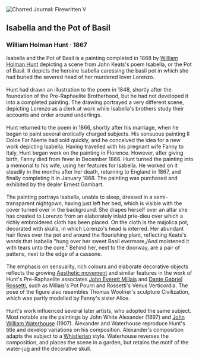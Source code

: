 <div class="artwork-of-the-day">
  <div class="container">
    <div class="img-wrapper">
      <img
        src="https://uploads7.wikiart.org/images/william-holman-hunt/isabella-and-the-pot-of-basil-1867.jpg!Large.jpg"
        alt="Charred Journal: Firewritten V" />
    </div>
    <div class="artwork-detail">
      <div class="artwork-origin"> 
        <h2 class="artwork-name">Isabella and the Pot of Basil</h2>
        <h3 class="artist">
          William Holman Hunt
                    ·  1867
        </h3>
      </div>
      <p class="description">
        <span class="artwork-description-text ng-binding" ng-bind-html="viewModel.ArtworkOfTheDay.Description | unsafe">Isabella and the Pot of Basil is a painting completed in 1868 by <a target="_blank" href="/en/william-holman-hunt">William Holman Hunt</a> depicting a scene from John Keats's poem Isabella, or the Pot of Basil. It depicts the heroine Isabella caressing the basil pot in which she had buried the severed head of her murdered lover Lorenzo.
<br>
<br>Hunt had drawn an illustration to the poem in 1848, shortly after the foundation of the Pre-Raphaelite Brotherhood, but he had not developed it into a completed painting. The drawing portrayed a very different scene, depicting Lorenzo as a clerk at work while Isabella's brothers study their accounts and order around underlings.
<br>
<br>Hunt returned to the poem in 1866, shortly after his marriage, when he began to paint several erotically charged subjects. His sensuous painting Il Dolce Far Niente had sold quickly, and he conceived the idea for a new work depicting Isabella. Having travelled with his pregnant wife Fanny to Italy, Hunt began work on the painting in Florence. However, after giving birth, Fanny died from fever in December 1866. Hunt turned the painting into a memorial to his wife, using her features for Isabella. He worked on it steadily in the months after her death, returning to England in 1867, and finally completing it in January 1868. The painting was purchased and exhibited by the dealer Ernest Gambart.
<br>
<br>The painting portrays Isabella, unable to sleep, dressed in a semi-transparent nightgown, having just left her bed, which is visible with the cover turned over in the background. She drapes herself over an altar she has created to Lorenzo from an elaborately inlaid prie-dieu over which a richly embroidered cloth has been placed. On the cloth is the majolica pot, decorated with skulls, in which Lorenzo's head is interred. Her abundant hair flows over the pot and around the flourishing plant, reflecting Keats's words that Isabella "hung over her sweet Basil evermore,/And moistened it with tears unto the core." Behind her, next to the doorway, are a pair of pattens, next to the edge of a cassone.
<br>
<br>The emphasis on sensuality, rich colours and elaborate decorative objects reflects the growing <a target="_blank" href="/en/artists-by-art-movement/aestheticism">Aesthetic movement</a> and similar features in the work of Hunt's Pre-Raphaelite associates <a target="_blank" href="/en/john-everett-millais">John Everett Millais</a> and <a target="_blank" href="/en/dante-gabriel-rossetti">Dante Gabriel Rossetti</a>, such as Millais's Pot Pourri and Rossetti's Venus Verticordia. The pose of the figure also resembles Thomas Woolner's sculpture Civilization, which was partly modelled by Fanny's sister Alice.
<br>
<br>Hunt's work influenced several later artists, who adopted the same subject. Most notable are the paintings by John White Alexander (1897) and <a target="_blank" href="/en/john-william-waterhouse">John William Waterhouse</a> (1907). Alexander and Waterhouse reproduce Hunt's title and develop variations on his composition. Alexander's composition adapts the subject to a <a target="_blank" href="/en/james-mcneill-whistler">Whistlerian</a> style. Waterhouse reverses the composition, and places the scene in a garden, but retains the motif of the water-jug and the decorative skull.</span>
                        <div class="text-shadow-container" ng-show="showShadow" style=""></div>
      </p>
    </div>
  </div>

</div>
